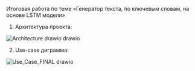 Итоговая работа по теме «Генератор текста, по ключевым словам, на основе LSTM модели»

1) Архитектура проекта:

![Architecture drawio drawio](https://github.com/user-attachments/assets/90a23708-8f9b-4491-9f04-e12623d97f5d)

2) Use-case диграмма:

![Use_Case_FINAL drawio](https://github.com/user-attachments/assets/5d6f5571-116e-46cb-8476-be4951554540)
